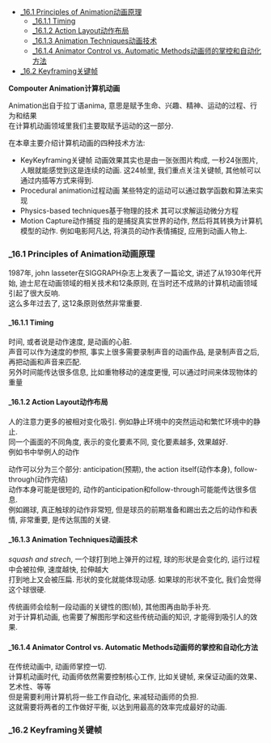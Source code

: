 <!-- TOC -->

- [_16.1 Principles of Animation动画原理](#_161-principles-of-animation动画原理)
  - [_16.1.1 Timing](#_1611-timing)
  - [_16.1.2 Action Layout动作布局](#_1612-action-layout动作布局)
  - [_16.1.3 Animation Techniques动画技术](#_1613-animation-techniques动画技术)
  - [_16.1.4 Animator Control vs. Automatic Methods动画师的掌控和自动化方法](#_1614-animator-control-vs-automatic-methods动画师的掌控和自动化方法)
- [_16.2 Keyframing关键帧](#_162-keyframing关键帧)

<!-- /TOC -->

**Compouter Animation计算机动画**

Animation出自于拉丁语anima, 意思是赋予生命、兴趣、精神、运动的过程、行为和结果  
在计算机动画领域里我们主要取赋予运动的这一部分.  

在本章主要介绍计算机动画的四种技术方法:
- KeyKeyframing关键帧
  动画效果其实也是由一张张图片构成, 一秒24张图片, 人眼就能感觉到这是连续的动画. 这24帧里, 我们重点关注关键帧, 其他帧可以通过内插等方式来得到.
- Procedural animation过程动画
  某些特定的运动可以通过数学函数和算法来实现
- Physics-based techniques基于物理的技术
  其可以求解运动微分方程
- Motion Capture动作捕捉
  指的是捕捉真实世界的动作, 然后将其转换为计算机模型的动作. 例如电影阿凡达, 将演员的动作表情捕捉, 应用到动画人物上.

<a id="markdown-_161-principles-of-animation动画原理" name="_161-principles-of-animation动画原理"></a>
### _16.1 Principles of Animation动画原理

1987年, john lasseter在SIGGRAPH杂志上发表了一篇论文, 讲述了从1930年代开始, 迪士尼在动画领域的相关技术和12条原则, 在当时还不成熟的计算机动画领域引起了很大反响.  
这么多年过去了, 这12条原则依然非常重要.

#### _16.1.1 Timing

时间, 或者说是动作速度, 是动画的心脏.  
声音可以作为速度的参照, 事实上很多需要录制声音的动画作品, 是录制声音之后, 再把动画和声音来匹配.  
另外时间能传达很多信息, 比如重物移动的速度更慢, 可以通过时间来体现物体的重量

#### _16.1.2 Action Layout动作布局

人的注意力更多的被相对变化吸引. 例如静止环境中的突然运动和繁忙环境中的静止.  
同一个画面的不同角度, 表示的变化要素不同, 变化要素越多, 效果越好.  
例如书中举例人的动作

动作可以分为三个部分: anticipation(预期), the action itself(动作本身), follow-through(动作完结)  
动作本身可能是很短的, 动作的anticipation和follow-through可能能传达很多信息.  
例如踢球, 真正触球的动作非常短, 但是球员的前期准备和踢出去之后的动作和表情, 非常重要, 是传达氛围的关键.

#### _16.1.3 Animation Techniques动画技术

*squash and strech*, 一个球打到地上弹开的过程, 球的形状是会变化的, 运行过程中会被拉伸, 速度越快, 拉伸越大  
打到地上又会被压扁. 形状的变化就能体现动感. 如果球的形状不变化, 我们会觉得这个球很硬.  

传统画师会绘制一段动画的关键性的图(帧), 其他图再由助手补充.  
对于计算机动画, 也需要了解图形学和这些传统动画的知识, 才能得到吸引人的效果.

#### _16.1.4 Animator Control vs. Automatic Methods动画师的掌控和自动化方法

在传统动画中, 动画师掌控一切.  
计算机动画时代, 动画师依然需要控制核心工作, 比如关键帧, 来保证动画的效果、艺术性、等等  
但是需要利用计算机将一些工作自动化, 来减轻动画师的负担.  
这就需要将两者的工作做好平衡, 以达到用最高的效率完成最好的动画.

### _16.2 Keyframing关键帧

